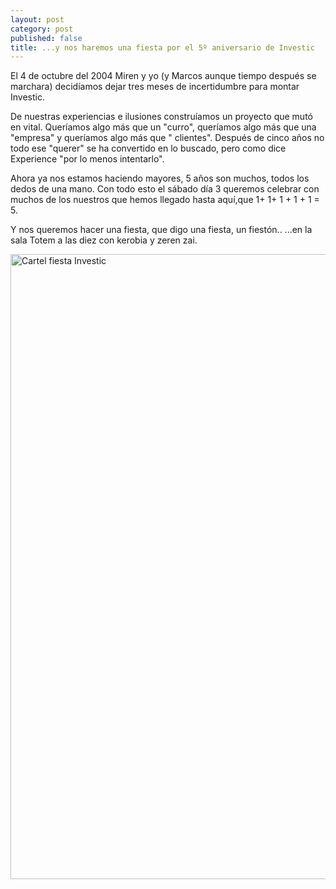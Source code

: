 ```yaml
---
layout: post
category: post
published: false
title: ...y nos haremos una fiesta por el 5º aniversario de Investic
---
```


El 4 de octubre del 2004 Miren y yo (y Marcos aunque tiempo después se marchara) decidíamos dejar tres meses de incertidumbre para montar Investic.  

De nuestras experiencias e ilusiones construíamos un proyecto que mutó en vital. Queríamos algo más que un "curro", queríamos algo más que una "empresa" y queríamos algo más que " clientes". Después de cinco años no todo ese "querer" se ha convertido en lo buscado, pero como dice Experience "por lo menos intentarlo". 

Ahora ya nos estamos haciendo mayores, 5 años son muchos, todos los dedos de una mano. Con todo esto el sábado día 3 queremos celebrar con muchos de los nuestros que hemos llegado hasta aquí,que 1+ 1+ 1 + 1 + 1  = 5.  

Y nos queremos hacer una fiesta, que digo una fiesta, un fiestón.. ...en la sala Totem a las diez con kerobia y zeren zai.

<img src="/files/u8/cartel_fiesta.jpg" width="686" height="1000" alt="Cartel fiesta Investic" />